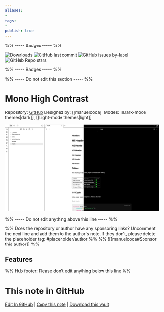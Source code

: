 ```yaml
---
aliases:
- 
tags: 
- 
publish: true
---
```


%% ----- Badges ----- %%

![Downloads](https://img.shields.io/badge/downloads-1379-573E7A?style=for-the-badge&logo=)
![GitHub last commit](https://img.shields.io/github/last-commit/manuelcoca/obsidian-mono-high-contrast-theme?color=573E7A&label=last%20update&logo=github&style=for-the-badge)
![GitHub issues by-label](https://img.shields.io/github/issues/manuelcoca/obsidian-mono-high-contrast-theme/help%20wanted?color=573E7A&logo=github&style=for-the-badge) 
![GitHub Repo stars](https://img.shields.io/github/stars/manuelcoca/obsidian-mono-high-contrast-theme?color=573E7A&logo=github&style=for-the-badge)

%% ----- Badges ----- %%

%% ----- Do not edit this section ----- %%

# Mono High Contrast

Repository: [GitHub](https://github.com/manuelcoca/obsidian-mono-high-contrast-theme)
Designed by: [[manuelcoca]]
Modes: [[Dark-mode themes|dark]], [[Light-mode themes|light]]



![screenshot](https://github.com/manuelcoca/obsidian-mono-high-contrast-theme/raw/HEAD/assets/thumbnail.png)

%% ----- Do not edit anything above this line ----- %% 

%% Does the repository or author have any sponsoring links? Uncomment the next line and add them to the author's note. If they don't, please delete the placeholder tag: #placeholder/author %%
%% ![[manuelcoca#Sponsor this author]] %%


## Features



%% Hub footer: Please don't edit anything below this line %%

# This note in GitHub

<span class="git-footer">[Edit In GitHub](https://github.dev/obsidian-community/obsidian-hub/blob/main/02%20-%20Community%20Expansions/02.05%20All%20Community%20Expansions/Themes/Mono%20High%20Contrast.md "git-hub-edit-note") | [Copy this note](https://raw.githubusercontent.com/obsidian-community/obsidian-hub/main/02%20-%20Community%20Expansions/02.05%20All%20Community%20Expansions/Themes/Mono%20High%20Contrast.md "git-hub-copy-note") | [Download this vault](https://github.com/obsidian-community/obsidian-hub/archive/refs/heads/main.zip "git-hub-download-vault") </span>
